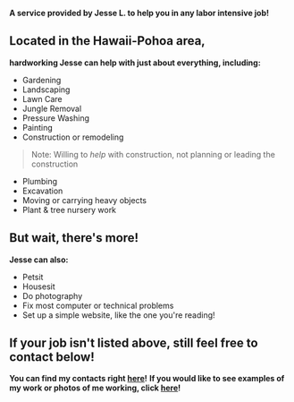**A service provided by Jesse L. to help you in any labor intensive job!**

## Located in the Hawaii-Pohoa area,
 **hardworking Jesse can help with just about everything, including:**
 - Gardening
 - Landscaping
 - Lawn Care
 - Jungle Removal
 - Pressure Washing
 - Painting
 - Construction or remodeling
  >Note: Willing to *help* with construction,
  >not planning or leading the construction
 - Plumbing
 - Excavation
 - Moving or carrying heavy objects
 - Plant & tree nursery work

## But wait, there's more!
 **Jesse can also:**
 - Petsit
 - Housesit
 - Do photography
 - Fix most computer or technical problems
 - Set up a simple website, like the one you're reading!

## If your job isn't listed above, still feel free to contact below!

**You can find my contacts right [here](https://jml-sites.github.io/service/contact)!**
**If you would like to see examples of my work or photos of me working, click [here](https://jml-sites.github.io/service/photos)!**
